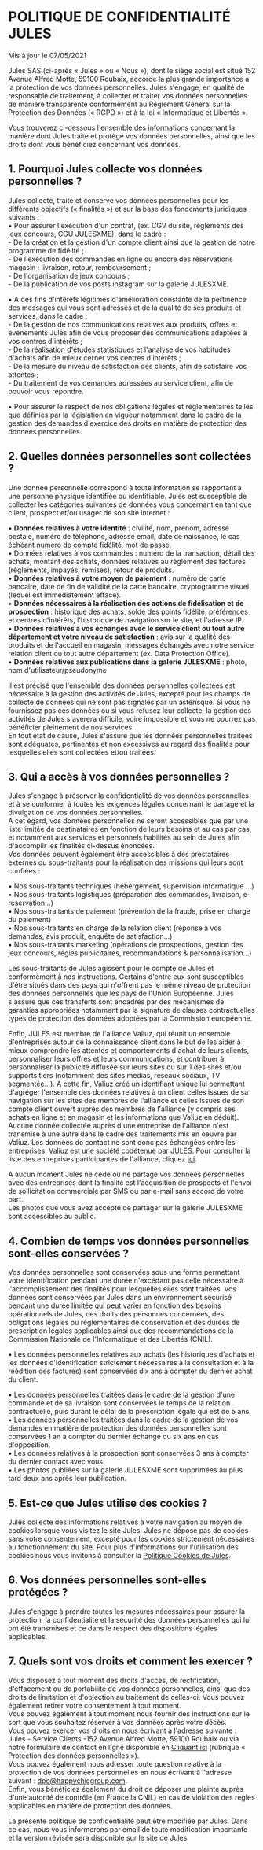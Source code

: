 POLITIQUE DE CONFIDENTIALITÉ JULES
==================================

Mis à jour le 07/05/2021

Jules SAS (ci-après « Jules » ou « Nous »), dont le siège social est situé 152 Avenue Alfred Motte, 59100 Roubaix, accorde la plus grande importance à la protection de vos données personnelles. Jules s'engage, en qualité de responsable de traitement, à collecter et traiter vos données personnelles de manière transparente conformément au Règlement Général sur la Protection des Données (« RGPD ») et à la loi « Informatique et Libertés ».  
  
Vous trouverez ci-dessous l'ensemble des informations concernant la manière dont Jules traite et protège vos données personnelles, ainsi que les droits dont vous bénéficiez concernant vos données.

1\. Pourquoi Jules collecte vos données personnelles ?
------------------------------------------------------

Jules collecte, traite et conserve vos données personnelles pour les différents objectifs (« finalités ») et sur la base des fondements juridiques suivants :  
• Pour assurer l'exécution d'un contrat, (ex. CGV du site, règlements des jeux concours, CGU JULESXME), dans le cadre :  
\- De la création et la gestion d'un compte client ainsi que la gestion de notre programme de fidélité ;  
\- De l'exécution des commandes en ligne ou encore des réservations magasin : livraison, retour, remboursement ;  
\- De l'organisation de jeux concours ;  
\- De la publication de vos posts instagram sur la galerie JULESXME.  
  
• A des fins d'intérêts légitimes d'amélioration constante de la pertinence des messages qui vous sont adressés et de la qualité de ses produits et services, dans le cadre :  
\- De la gestion de nos communications relatives aux produits, offres et événements Jules afin de vous proposer des communications adaptées à vos centres d'intérêts ;  
\- De la réalisation d'études statistiques et l'analyse de vos habitudes d'achats afin de mieux cerner vos centres d'intérêts ;  
\- De la mesure du niveau de satisfaction des clients, afin de satisfaire vos attentes ;  
\- Du traitement de vos demandes adressées au service client, afin de pouvoir vous répondre.  
  
• Pour assurer le respect de nos obligations légales et réglementaires telles que définies par la législation en vigueur notamment dans le cadre de la gestion des demandes d'exercice des droits en matière de protection des données personnelles.

  
  

2\. Quelles données personnelles sont collectées ?
--------------------------------------------------

Une donnée personnelle correspond à toute information se rapportant à une personne physique identifiée ou identifiable. Jules est susceptible de collecter les catégories suivantes de données vous concernant en tant que client, prospect et/ou usager de son site internet :  
  
• **Données relatives à votre identité** : civilité, nom, prénom, adresse postale, numéro de téléphone, adresse email, date de naissance, le cas échéant numéro de compte fidélité, mot de passe.  
• Données relatives à vos commandes : numéro de la transaction, détail des achats, montant des achats, données relatives au règlement des factures (règlements, impayés, remises), retour de produits.  
• **Données relatives à votre moyen de paiement** : numéro de carte bancaire, date de fin de validité de la carte bancaire, cryptogramme visuel (lequel est immédiatement effacé).  
• **Données nécessaires à la réalisation des actions de fidélisation et de prospection** : historique des achats, solde des points fidélité, préférences et centres d'intérêts, l'historique de navigation sur le site, et l'adresse IP.  
• **Données relatives à vos échanges avec le service client ou tout autre département et votre niveau de satisfaction** : avis sur la qualité des produits et de l'accueil en magasin, messages échangés avec notre service relation client ou tout autre département (ex. Data Protection Office).  
• **Données relatives aux publications dans la galerie JULESXME** : photo, nom d'utilisateur/pseudonyme  
  
  
Il est précisé que l'ensemble des données personnelles collectées est nécessaire à la gestion des activités de Jules, excepté pour les champs de collecte de données qui ne sont pas signalés par un astérisque. Si vous ne fournissez pas ces données ou si vous refusez leur collecte, la gestion des activités de Jules s'avérera difficile, voire impossible et vous ne pourrez pas bénéficier pleinement de nos services.  
En tout état de cause, Jules s'assure que les données personnelles traitées sont adéquates, pertinentes et non excessives au regard des finalités pour lesquelles elles sont collectées et/ou traitées.

  
  

3\. Qui a accès à vos données personnelles ?
--------------------------------------------

Jules s'engage à préserver la confidentialité de vos données personnelles et à se conformer à toutes les exigences légales concernant le partage et la divulgation de vos données personnelles.  
A cet égard, vos données personnelles ne seront accessibles que par une liste limitée de destinataires en fonction de leurs besoins et au cas par cas, et notamment aux services et personnels habilités au sein de Jules afin d'accomplir les finalités ci-dessus énoncées.  
Vos données peuvent également être accessibles à des prestataires externes ou sous-traitants pour la réalisation des missions qui leurs sont confiées :  
  
• Nos sous-traitants techniques (hébergement, supervision informatique ...)  
• Nos sous-traitants logistiques (préparation des commandes, livraison, e-réservation…)  
• Nos sous-traitants de paiement (prévention de la fraude, prise en charge du paiement)  
• Nos sous-traitants en charge de la relation client (réponse à vos demandes, avis produit, enquête de satisfaction…)  
• Nos sous-traitants marketing (opérations de prospections, gestion des jeux concours, régies publicitaires, recommandations & personnalisation...)  
  
  
Les sous-traitants de Jules agissent pour le compte de Jules et conformément à nos instructions. Certains d'entre eux sont susceptibles d'être situés dans des pays qui n'offrent pas le même niveau de protection des données personnelles que les pays de l'Union Européenne. Jules s'assure que ces transferts sont encadrés par des mécanismes de garanties appropriées notamment par la signature de clauses contractuelles types de protection des données adoptées par la Commission européenne.  
  
Enfin, JULES est membre de l'alliance Valiuz, qui réunit un ensemble d'entreprises autour de la connaissance client dans le but de les aider à mieux comprendre les attentes et comportements d'achat de leurs clients, personnaliser leurs offres et leurs communications, et contribuer à personnaliser la publicité diffusée sur leurs sites ou sur 1 des sites et/ou supports tiers (notamment des sites médias, réseaux sociaux, TV segmentée…). A cette fin, Valiuz créé un identifiant unique lui permettant d'agréger l'ensemble des données relatives à un client celles issues de sa navigation sur les sites des membres de l'alliance et celles issues de son compte client ouvert auprès des membres de l'alliance (y compris ses achats en ligne et en magasin et les informations que Valiuz en déduit). Aucune donnée collectée auprès d'une entreprise de l'alliance n'est transmise à une autre dans le cadre des traitements mis en oeuvre par Valiuz. Les données de contact ne sont donc pas échangées entre les entreprises. Valiuz est une société codétenue par JULES. Pour consulter la liste des entreprises participantes de l'alliance, cliquez [ici](https://www.valiuz.com/liste-des-membres/).  
  
A aucun moment Jules ne cède ou ne partage vos données personnelles avec des entreprises dont la finalité est l'acquisition de prospects et l'envoi de sollicitation commerciale par SMS ou par e-mail sans accord de votre part.  
Les photos que vous avez accepté de partager sur la galerie JULESXME sont accessibles au public.

  
  

4\. Combien de temps vos données personnelles sont-elles conservées ?
---------------------------------------------------------------------

Vos données personnelles sont conservées sous une forme permettant votre identification pendant une durée n'excédant pas celle nécessaire à l'accomplissement des finalités pour lesquelles elles sont traitées. Vos données sont conservées par Jules dans un environnement sécurisé pendant une durée limitée qui peut varier en fonction des besoins opérationnels de Jules, des droits des personnes concernées, des obligations légales ou réglementaires de conservation et des durées de prescription légales applicables ainsi que des recommandations de la Commission Nationale de l'Informatique et des Libertés (CNIL).  
  
• Les données personnelles relatives aux achats (les historiques d'achats et les données d'identification strictement nécessaires à la consultation et à la réédition des factures) sont conservées dix ans à compter du dernier achat du client.  
  
• Les données personnelles traitées dans le cadre de la gestion d'une commande et de sa livraison sont conservées le temps de la relation contractuelle, puis durant le délai de la prescription légale qui est de 5 ans. • Les données personnelles traitées dans le cadre de la gestion de vos demandes en matière de protection des données personnelles sont conservées 1 an à compter du dernier échange ou six ans en cas d'opposition.  
• Les données relatives à la prospection sont conservées 3 ans à compter du dernier contact avec vous.  
• Les photos publiées sur la galerie JULESXME sont supprimées au plus tard deux ans après leur publication.  

5\. Est-ce que Jules utilise des cookies ?
------------------------------------------

Jules collecte des informations relatives à votre navigation au moyen de cookies lorsque vous visitez le site Jules. Jules ne dépose pas de cookies sans votre consentement, excepté pour les cookies strictement nécessaires au fonctionnement du site. Pour plus d'informations sur l'utilisation des cookies nous vous invitons à consulter la [Politique Cookies de Jules](https://www.jules.com/fr-fr/politique-cookies.html).

  
  

6\. Vos données personnelles sont-elles protégées ?
---------------------------------------------------

Jules s'engage à prendre toutes les mesures nécessaires pour assurer la protection, la confidentialité et la sécurité des données personnelles qui lui ont été transmises et ce dans le respect des dispositions légales applicables.

  
  

7\. Quels sont vos droits et comment les exercer ?
--------------------------------------------------

Vous disposez à tout moment des droits d'accès, de rectification, d'effacement ou de portabilité de vos données personnelles, ainsi que des droits de limitation et d'objection au traitement de celles-ci. Vous pouvez également retirer votre consentement à tout moment.  
Vous pouvez également à tout moment nous fournir des instructions sur le sort que vous souhaitez réserver à vos données après votre décès.  
Vous pouvez exercer vos droits en nous écrivant à l'adresse suivante : Jules - Service Clients -152 Avenue Alfred Motte, 59100 Roubaix ou via notre formulaire de contact en ligne disponible en [Cliquant ici](https://www.jules.com/fr-fr/nous-contacter/) (rubrique « Protection des données personnelles »).  
Vous pouvez également nous adresser toute question relative à la protection de vos données personnelles en nous écrivant à l'adresse suivant : [dpo@happychicgroup.com](mailto:dpo@happychicgroup.com).  
Enfin, vous bénéficiez également du droit de déposer une plainte auprès d'une autorité de contrôle (en France la CNIL) en cas de violation des règles applicables en matière de protection des données.  
  
  
La présente politique de confidentialité peut être modifiée par Jules. Dans ce cas, nous vous informerons par email de toute modification importante et la version révisée sera disponible sur le site de Jules.